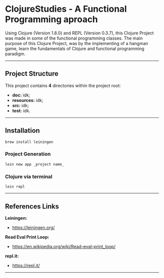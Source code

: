 # ClojureStudies - A Functional Programming aproach 

Using Clojure (Version 1.8.0) and REPL (Version 0.3.7), this Clojure Project was made in some of the functional programming classes. The main purpose of this Clojure Project, was by the implementing of a hangman game, learn the fundamentals of Clojure and functional programming paradigm.

----------------------------------------

## Project Structure ##

This project contains __4__ directories within the project root:

* __doc:__ idk;
* __resources:__ idk;
* __src:__ idk;
* __test:__ idk.

----------------------------------------

## Installation ##

`brew install leiningen`

### Project Generation ###

`lein new app _project name_`

### Clojure via terminal ###

`lein repl`

----------------------------------------

## References Links ##

__Leiningen:__
* <https://leiningen.org/>

__Read Eval Print Loop:__
* <https://en.wikipedia.org/wiki/Read–eval–print_loop/>

__repl.it:__
* <https://repl.it/>

----------------------------------------

